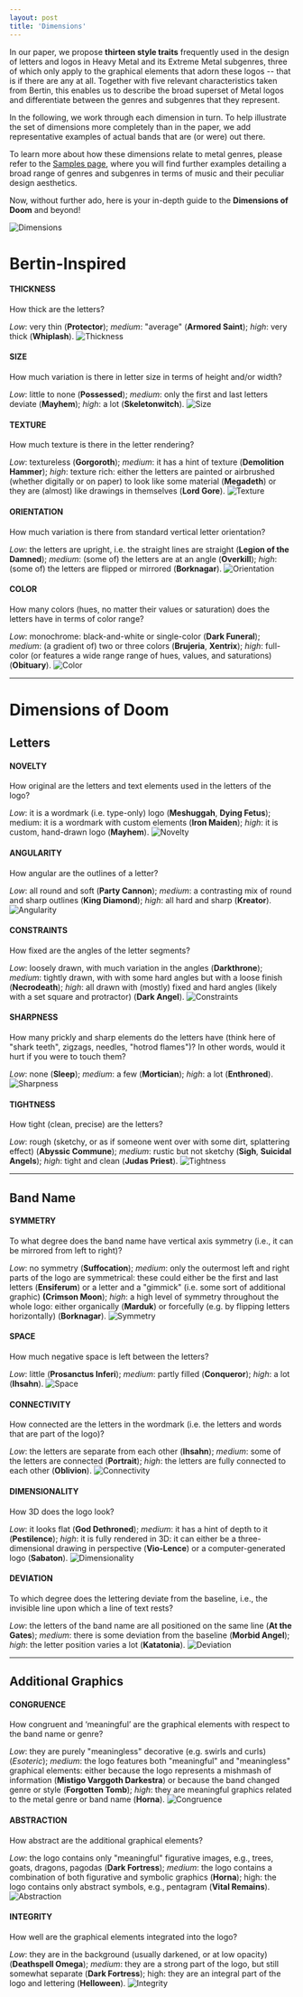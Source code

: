 ```yaml
---
layout: post
title: 'Dimensions'
---
```

In our paper, we propose **thirteen style traits** frequently used in the design of letters and logos in Heavy Metal and its Extreme Metal subgenres, three of which only apply to the graphical elements that adorn these logos -- that is if there are any at all. Together with five relevant characteristics taken from Bertin, this enables us to describe the broad superset of Metal logos and differentiate between the genres and subgenres that they represent. 

In the following, we work through each dimension in turn. To help illustrate the set of dimensions more completely than in the paper, we add representative examples of actual bands that are (or were) out there. 
<!-- Additionally, Gerrit provides commentary to explain what and to what extent these dimensions can say about genre determination. -->

To learn more about how these dimensions relate to metal genres, please refer to the [Samples page](..\projects\proj-2), where you will find further examples detailing a broad range of genres and subgenres in terms of music and their peculiar design aesthetics. 

Now, without further ado, here is your in-depth guide to the **Dimensions of Doom** and beyond!


![Dimensions](..\assets\img\projects\proj-1\dimensions.png)

# Bertin-Inspired
#### THICKNESS
How thick are the letters? 

*Low*: very thin (**Protector**); *medium*: "average" (**Armored Saint**); *high*: very thick (**Whiplash**).
![Thickness](..\assets\img\projects\proj-1\thickness.jpg)

#### SIZE
How much variation is there in letter size in terms of height and/or width? 

*Low*: little to none (**Possessed**); *medium*: only the first and last letters deviate (**Mayhem**); *high*: a lot (**Skeletonwitch**).
![Size](..\assets\img\projects\proj-1\size.jpg)

#### TEXTURE
How much texture is there in the letter rendering?

*Low*: textureless (**Gorgoroth**); *medium*: it has a hint of texture (**Demolition Hammer**); *high*: texture rich: either the letters are painted or airbrushed (whether digitally or on paper) to look like some material (**Megadeth**) or they are (almost) like drawings in themselves (**Lord Gore**).
![Texture](..\assets\img\projects\proj-1\texture.jpg)


#### ORIENTATION
How much variation is there from standard vertical letter orientation?

*Low*: the letters are upright, i.e. the straight lines are straight (**Legion of the Damned**); *medium*: (some of) the letters are at an angle (**Overkill**); *high*: (some of) the letters are flipped or mirrored (**Borknagar**).
![Orientation](..\assets\img\projects\proj-1\orientation.jpg)


#### COLOR
How many colors (hues, no matter their values or saturation) does the letters have in terms of color range? 

*Low*: monochrome: black-and-white or single-color (**Dark Funeral**); *medium*: (a gradient of) two or three colors (**Brujeria**, **Xentrix**); *high*: full-color (or features a wide range range of hues, values, and saturations) (**Obituary**).
![Color](..\assets\img\projects\proj-1\color.jpg)


---

# Dimensions of Doom
## Letters
#### NOVELTY
How original are the letters and text elements used in the letters of the logo?

*Low*: it is a wordmark (i.e. type-only) logo (**Meshuggah**, **Dying Fetus**); medium: it is a wordmark with custom elements (**Iron Maiden**); *high*: it is custom, hand-drawn logo (**Mayhem**). 
![Novelty](..\assets\img\projects\proj-1\novelty.jpg)

#### ANGULARITY
How angular are the outlines of a letter? 

*Low*: all round and soft (**Party Cannon**); *medium*: a contrasting mix of round and sharp outlines (**King Diamond**); *high*: all hard and sharp (**Kreator**). 
![Angularity](..\assets\img\projects\proj-1\angularity.jpg)

#### CONSTRAINTS
How fixed are the angles of the letter segments?

*Low*: loosely drawn, with much variation in the angles (**Darkthrone**); *medium*: tightly drawn, with with some hard angles but with a loose finish (**Necrodeath**); *high*: all drawn with (mostly) fixed and hard angles (likely with a set square and protractor) (**Dark Angel**).
![Constraints](..\assets\img\projects\proj-1\constraints.jpg)


#### SHARPNESS
How many prickly and sharp elements do the letters have (think here of "shark teeth", zigzags, needles, "hotrod flames")? In other words, would it hurt if you were to touch them?

*Low*: none (**Sleep**); *medium*: a few (**Mortician**); *high*: a lot (**Enthroned**).
![Sharpness](..\assets\img\projects\proj-1\sharpness.jpg)

#### TIGHTNESS
How tight (clean, precise) are the letters?

*Low*: rough (sketchy, or as if someone went over with some dirt, splattering effect) (**Abyssic Commune**); *medium*: rustic but not sketchy (**Sigh**, **Suicidal Angels**); *high*: tight and clean (**Judas Priest**).
![Tightness](..\assets\img\projects\proj-1\tightness.jpg)

---

## Band Name
#### SYMMETRY
To what degree does the band name have vertical axis symmetry (i.e., it can be mirrored from left to right)?

*Low*: no symmetry (**Suffocation**); *medium*: only the outermost left and right parts of the logo are symmetrical: these could either be the first and last letters (**Ensiferum**) or a letter and a "gimmick" (i.e. some sort of additional graphic) **(Crimson Moon**); *high*: a high level of symmetry throughout the whole logo: either organically (**Marduk**) or forcefully (e.g. by flipping letters horizontally) (**Borknagar**).
![Symmetry](..\assets\img\projects\proj-1\symmetry.jpg)


#### SPACE
How much negative space is left between the letters? 

*Low*: little (**Prosanctus Inferi**); *medium*: partly filled (**Conqueror**); *high*: a lot (**Ihsahn**).
![Space](..\assets\img\projects\proj-1\space.jpg)

#### CONNECTIVITY
How connected are the letters in the wordmark (i.e. the letters and words that are part of the logo)?

*Low*: the letters are separate from each other (**Ihsahn**); *medium*: some of the letters are connected (**Portrait**); *high*: the letters are fully connected to each other (**Oblivion**).
![Connectivity](..\assets\img\projects\proj-1\connectedness.jpg)

#### DIMENSIONALITY
How 3D does the logo look?

*Low*: it looks flat (**God Dethroned**); *medium*: it has a hint of depth to it (**Pestilence**); *high*: it is fully rendered in 3D: it can either be a three-dimensional drawing in perspective (**Vio-Lence**) or a computer-generated logo (**Sabaton**).
![Dimensionality](..\assets\img\projects\proj-1\dimensionality.jpg)

#### DEVIATION
To which degree does the lettering deviate from the baseline, i.e., the invisible line upon which a line of text rests?

*Low*: the letters of the band name are all positioned on the same line (**At the Gates**); *medium*: there is some deviation from the baseline (**Morbid Angel**); *high*: the letter position varies a lot (**Katatonia**).
![Deviation](..\assets\img\projects\proj-1\deviation.jpg)

---

## Additional Graphics
#### CONGRUENCE
How congruent and ‘meaningful’ are the graphical elements with respect to the band name or genre?

*Low*: they are purely "meaningless" decorative (e.g. swirls and curls) (*Esoteric*); *medium*: the logo features both "meaningful" and "meaningless" graphical elements: either because the logo represents a mishmash of information (**Mistigo Varggoth Darkestra**) or because the band changed genre or style (**Forgotten Tomb**); *high*: they are meaningful graphics related to the metal genre or band name (**Horna**).
![Congruence](..\assets\img\projects\proj-1\congruence.jpg)


#### ABSTRACTION
How abstract are the additional graphical elements? 

*Low*: the logo contains only "meaningful" figurative images, e.g., trees, goats, dragons, pagodas (**Dark Fortress**); *medium*: the logo contains a combination of both figurative and symbolic graphics (**Horna**); high: the logo contains only abstract symbols, e.g., pentagram (**Vital Remains**).
![Abstraction](..\assets\img\projects\proj-1\abstraction.jpg)


#### INTEGRITY
How well are the graphical elements integrated into the logo? 

*Low*: they are in the background (usually darkened, or at low opacity) (**Deathspell Omega**); *medium*: they are a strong part of the logo, but still somewhat separate (**Dark Fortress**); high: they are an integral part of the logo and lettering (**Helloween**).
![Integrity](..\assets\img\projects\proj-1\integrity.jpg)